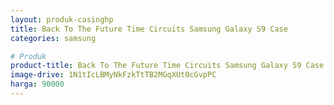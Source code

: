 ```yaml
---
layout: produk-casinghp
title: Back To The Future Time Circuits Samsung Galaxy S9 Case
categories: samsung

# Produk
product-title: Back To The Future Time Circuits Samsung Galaxy S9 Case
image-drive: 1N1tIcLBMyNkFzkTtTB2MGqXUt0cGvpPC
harga: 90000
---
```

